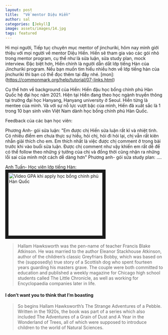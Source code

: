```yaml
---
layout: post
title:  "Về mentor Diệu Hiền"
author: sal
categories: [Jekyll]
image: assets/images/14.jpg
tags: featured
---
```

Hi mọi người, 
Tiếp tục chuyên mục mentor of jinchuriki, hôm nay mình giới thiệu với mọi người về mentor Diệu Hiền. 
Hiền sẽ tham gia vào các gói nhỏ trong mentor program, cụ thể như là sửa luận, sửa study plan, mock interview. 
Đặc biệt hơn, Hiền chính là người dẫn dắt lớp tiếng Hàn của Jinchuriki program. Nếu bạn muốn tìm hiểu nhiều hơn về lớp tiếng hàn của jinchuriki thì bạn có thể đọc thêm tại đây nhé. 
[mon]: (https://commonmark.org/help/tutorial/07-links.html)

Cụ thể hơn về background của Hiền: Hiền đậu học bổng chính phủ Hàn Quốc hệ đại học năm 2021. Hiện tại Hiền đang theo học ngành truyền thông tại trường đại học Hanyang, Hanyang university ở Seoul. Hiền từng là mentee của mình. Và với sự nỗ lực vượt bậc của mình, Hiền đã xuất sắc là 1 trong 10 bạn sinh viên Việt Nam dành học bổng chính phủ Hàn Quốc. 

Feedback của các bạn học viên: 

Phương Anh- gói sửa luận:
"Em được chị Hiền sửa luận rất kĩ và nhiệt tình. Có nhiều điểm em chưa thực sự hiểu, hỏi chị, hỏi đi hỏi lại, chị vẫn rất kiên nhẫn giải thích cho em. Em thích nhất là việc được chị comment ở trong bài trước khi vào buổi sửa luận. Được chị comment như vậy khiến em rất dễ để có thể follow theo những ý tưởng của chị và đồng thời cũng nhận ra những lỗi sai của mình một cách dễ dàng hơn" 
Phương anh- gói sửa study plan: 
.... 

Anh Tuấn- Học viên lớp tiếng Hàn: 
<br>
<a href="https://www.youtube.com/watch?v=DGa_0umQUeA" target="_blank"><img src="https://cdn.pixabay.com/photo/2015/04/19/08/32/marguerite-729510__340.jpg" 
alt="Video GPA khi apply học bổng chính phủ Hàn Quốc" width="300" height="200" border="10" /></a>



> Hallam Hawksworth was the pen-name of teacher Francis Blake Atkinson. He was married to the author Eleanor Stackhouse Atkinson, author of the children’s classic Greyfriars Bobby, which was based on the (supposedly) true story of a Scottish dog who spent fourteen years guarding his masters grave. The couple were both committed to education and published a weekly magazine for Chicago high school students called The Little Chronicle, as well as working for Encyclopaedia companies later in life.

#### I don’t want you to think that I’m boasting


> So begins Hallam Hawksworth’s The Strange Adventures of a Pebble. Written in the 1920s, the book was part of a series which also included The Adventures of a Grain of Dust and A Year in the Wonderland of Trees, all of which were supposed to introduce children to the world of Natural Sciences. 
